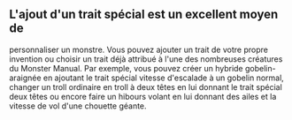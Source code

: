 ## L'ajout d'un trait spécial est un excellent moyen de

personnaliser un monstre. Vous pouvez ajouter un trait de
votre propre invention ou choisir un trait déjà attribué à
l'une des nombreuses créatures du Monster Manual. Par
exemple, vous pouvez créer un hybride gobelin-araignée
en ajoutant le trait spécial vitesse d'escalade à un gobelin
normal, changer un troll ordinaire en troll à deux têtes en
lui donnant le trait spécial deux têtes ou encore faire un
hibours volant en lui donnant des ailes et la vitesse de vol
d'une chouette géante.
